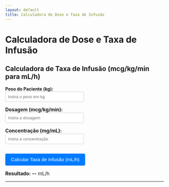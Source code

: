 ```yaml
---
layout: default
title: Calculadora de Dose e Taxa de Infusão
---
```


# Calculadora de Dose e Taxa de Infusão

## Calculadora de Taxa de Infusão (mcg/kg/min para mL/h)

<div class="calculator">
  <label for="calc1-peso">Peso do Paciente (kg):</label>
  <input type="number" id="calc1-peso" placeholder="Insira o peso em kg">

  <label for="calc1-dosagem">Dosagem (mcg/kg/min):</label>
  <input type="number" id="calc1-dosagem" placeholder="Insira a dosagem">

  <label for="calc1-concentracao">Concentração (mg/mL):</label>
  <input type="number" id="calc1-concentracao" placeholder="Insira a concentração">

  <button id="calc1-button">Calcular Taxa de Infusão (mL/h)</button>

  <p><strong>Resultado:</strong> <span id="calc1-resultado">--</span> mL/h</p>
</div>

<hr> <script>
  // Garante que o script rode depois que a página carregar
  document.addEventListener('DOMContentLoaded', function() {

    // Referências aos elementos HTML da Calculadora 1
    const pesoInput = document.getElementById('calc1-peso');
    const dosagemInput = document.getElementById('calc1-dosagem');
    const concentracaoInput = document.getElementById('calc1-concentracao');
    const calcularButton = document.getElementById('calc1-button');
    const resultadoSpan = document.getElementById('calc1-resultado');

    // Adiciona o 'ouvinte' de evento ao botão "Calcular"
    calcularButton.addEventListener('click', function() {
      // Pega os valores dos inputs e converte para números de ponto flutuante
      const peso = parseFloat(pesoInput.value);
      const dosagem = parseFloat(dosagemInput.value);
      const concentracao = parseFloat(concentracaoInput.value);

      // Validação simples: verifica se são números válidos e positivos (ou zero para dosagem)
      // Concentração e peso não podem ser zero ou negativos.
      if (isNaN(peso) || isNaN(dosagem) || isNaN(concentracao) || peso <= 0 || dosagem < 0 || concentracao <= 0) {
        resultadoSpan.textContent = 'Erro: Verifique os valores inseridos (devem ser números; peso e concentração > 0).';
        resultadoSpan.style.color = 'red'; // Adiciona cor ao erro
        return; // Para a execução se houver erro
      }

      // Cálculo baseado na fórmula (verificando unidades):
      // Taxa (mL/h) = [Dosagem (mcg/kg/min) * Peso (kg) * 60 (min/h)] / [Concentração (mg/mL) * 1000 (mcg/mg)]
      const taxaInfusao = (dosagem * peso * 60) / (concentracao * 1000);

      // Exibe o resultado formatado com 2 casas decimais
      resultadoSpan.textContent = taxaInfusao.toFixed(2);
      resultadoSpan.style.color = 'inherit'; // Volta para cor normal do texto
    });
  });
</script>

<style>
/* Estilos básicos para organizar a calculadora (opcional, mas ajuda) */
.calculator label {
  display: block; /* Coloca cada label em uma linha */
  margin-top: 10px;
  font-weight: bold;
}
.calculator input[type="number"] {
  display: block; /* Coloca cada input em uma linha */
  margin-bottom: 10px;
  padding: 8px;
  border: 1px solid #ccc;
  border-radius: 4px;
  width: 250px; /* Largura um pouco maior */
}
.calculator button {
  margin-top: 15px;
  padding: 10px 18px;
  cursor: pointer;
  background-color: #007bff; /* Azul similar ao da imagem */
  color: white;
  border: none;
  border-radius: 4px;
  font-size: 1em;
}
.calculator button:hover {
   background-color: #0056b3; /* Azul mais escuro no hover */
}
.calculator p {
   margin-top: 15px;
   font-size: 1.1em;
}
#calc1-resultado {
  font-weight: bold;
}
</style>
